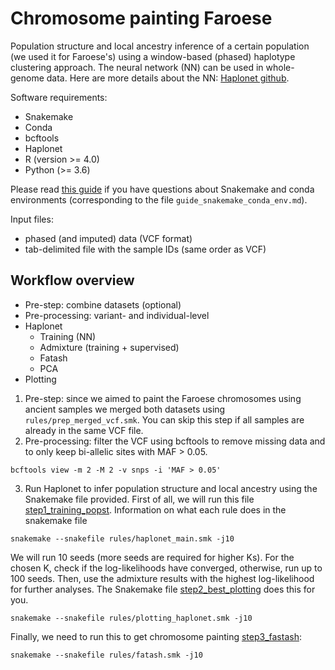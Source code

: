 # Chromosome painting Faroese

Population structure and local ancestry inference of a certain population (we used it for Faroese's) using a window-based (phased) haplotype clustering approach. The neural network (NN) can be used in whole-genome data. Here are more details about the NN: [Haplonet github](https://github.com/Rosemeis/HaploNet).

Software requirements:
- Snakemake 
- Conda
- bcftools 
- Haplonet
- R (version >= 4.0)
- Python (>= 3.6)

Please read [this guide](guide_snakemake_conda_env.md) if you have questions about Snakemake and conda environments (corresponding to the file ```guide_snakemake_conda_env.md```). 

Input files:
- phased (and imputed) data (VCF format)
- tab-delimited file with the sample IDs (same order as VCF)

## Workflow overview
- Pre-step: combine datasets (optional)
- Pre-processing: variant- and individual-level
- Haplonet
    - Training (NN)
    - Admixture (training + supervised)
    - Fatash
    - PCA
- Plotting

1. Pre-step:  since we aimed to paint the Faroese chromosomes using ancient samples we merged both datasets using ```rules/prep_merged_vcf.smk```. You can skip this step if all samples are already in the same VCF file. 
2. Pre-processing: filter the VCF using bcftools to remove missing data and to only keep bi-allelic sites with MAF > 0.05.
```
bcftools view -m 2 -M 2 -v snps -i 'MAF > 0.05'
```
3. Run Haplonet to infer population structure and local ancestry using the Snakemake file provided. 
First of all, we will run this file [step1_training_popst](rules/haplonet_main.smk). Information on what each rule does in the snakemake file 
```
snakemake --snakefile rules/haplonet_main.smk -j10
```
We will run 10 seeds (more seeds are required for higher Ks). For the chosen K, check if the log-likelihoods have converged, otherwise, run up to 100 seeds. Then, use the admixture results with the highest log-likelihood for further analyses. The Snakemake file [step2_best_plotting](rules/fastash.smk) does this for you.  
```
snakemake --snakefile rules/plotting_haplonet.smk -j10
```

Finally, we need to run this to get chromosome painting [step3_fastash](rules/fastash.smk):
```
snakemake --snakefile rules/fatash.smk -j10
```
